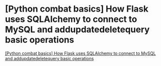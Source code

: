 # [Python combat basics] How Flask uses SQLAlchemy to connect to MySQL and addupdatedeletequery basic operations
[[Python combat basics] How Flask uses SQLAlchemy to connect to MySQL and addupdatedeletequery basic operations](https://aiwithcloud.com/2022/09/16/python_combat_basics_how_flask_uses_sqlalchemy_to_connect_to_mysql_and_addupdatedeletequery_basic_operations/)